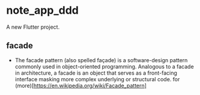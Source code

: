 # note_app_ddd

A new Flutter project.

## facade

 - The facade pattern (also spelled façade) is a software-design pattern commonly used in object-oriented programming. Analogous to a facade in architecture, a facade is an object that serves as a front-facing interface masking more complex underlying or structural code.
 for (more)[https://en.wikipedia.org/wiki/Facade_pattern]